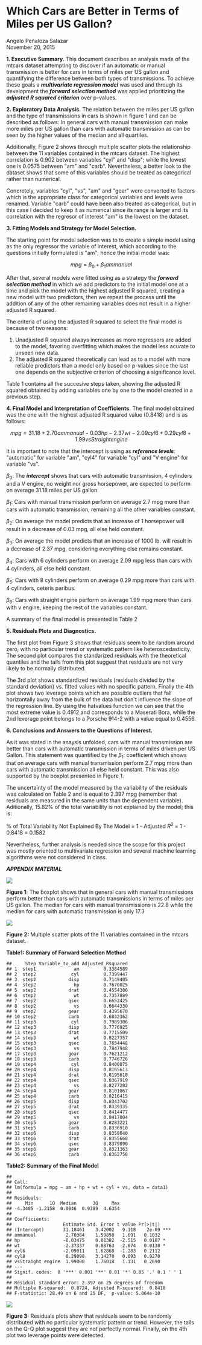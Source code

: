 # Which Cars are Better in Terms of Miles per US Gallon?
Angelo Peñaloza Salazar  
November 20, 2015  

**1. Executive Summary.**
This document describes an analysis made of the mtcars dataset attempting to discover if an automatic or manual transmission is better for cars in terms of miles per US gallon and quantifying the difference between both types of transmissions. To achieve these goals a ***multivariate regression model*** was used and through its development the ***forward selection method*** was applied prioritizing the ***adjusted R squared criterion*** over p-values.

**2. Exploratory Data Analysis.**
The relation between the miles per US gallon and the type of transmissions in cars is shown in figure 1 and can be described as follows: In general cars with manual transmission can make more miles per US gallon than cars with automatic transmission as can be seen by the higher values of the median and all quartiles.  

Additionally, Figure 2 shows through multiple scatter plots the relationship between the 11 variables contained in the mtcars dataset. The highest correlation is 0.902 between variables "cyl" and "disp"; while the lowest one is 0.0575 between "am" and "carb". Nevertheless, a better look to the dataset shows that some of this variables should be treated as categorical rather than numerical.

Concretely, variables "cyl", "vs", "am" and "gear" were converted to factors which is the appropriate class for categorical variables and levels were renamed. Variable "carb" could have been also treated as categorical, but in this case I decided to keep it as numerical since its range is larger and its correlation with the regresor of interest "am" is the lowest on the dataset.

**3. Fitting Models and Strategy for Model Selection.**

The starting point for model selection was to to create a simple model using as the only regressor the variable of interest, which according to the questions initially formulated is "am"; hence the initial model was:

$$mpg = \beta_0 + \beta_1 ammanual$$

After that, several models were fitted using as a strategy the ***forward selection method*** in which we add predictors to the initial model one at a time and pick the model with the highest adjusted R squared, creating a new model with two predictors, then we repeat the process until the addition of any of the other remaining variables does not result in a higher adjusted R squared.

The criteria of using the adjusted R squared to select the final model is because of two reasons:
1) Unadjusted R squared always increases as more regressors are added to the model, favoring overfitting which makes the model less acurate to unseen new data.
2) The adjusted R squared theoretically can lead as to a model with more reliable predictors than a model only based on p-values since the last one depends on the subjective criterion of choosing a significance level.

Table 1 contains all the succesive steps taken, showing the adjusted R squared obtained by adding variables one by one to the model created in a previous step.

**4. Final Model and Interpretation of Coefficients.**
The final model obtained was the one with the highest adjusted R squared value (0.8418) and is as follows:

$$mpg = 31.18 + 2.70ammanual - 0.03hp - 2.37wt - 2.09cyl6 + 0.29cyl8 + 1.99vsStraight engine$$

It is important to note that the intercept is using as ***reference levels***: "automatic" for variable "am", "cyl4" for variable "cyl" and "V engine" for variable "vs".

$\beta_0:$ The ***intercept*** shows that cars with automatic transmission, 4 cylinders and a V engine, no weight nor gross horsepower, are expected to perform on average 31.18 miles per US gallon.

$\beta_1:$ Cars with manual transmission perform on average 2.7 mpg more than cars with automatic transmission, remaining all the other variables constant.

$\beta_2:$ On average the model predicts that an increase of 1 horsepower will result in a decrease of 0.03 mpg, all else held constant. 

$\beta_3:$ On average the model predicts that an increase of 1000 lb. will result in a decrease of 2.37 mpg, considering everything else remains constant. 

$\beta_4:$ Cars with 6 cylinders perform on average 2.09 mpg less than cars with 4 cylinders, all else held constant.

$\beta_5:$ Cars with 8 cylinders perform on average 0.29 mpg more than cars with 4 cylinders, ceteris paribus.

$\beta_6:$ Cars with straight engine perform on average 1.99 mpg more than cars with v engine, keeping the rest of the variables constant.

A summary of the final model is presented in Table 2

**5. Residuals Plots and Diagnostics.**

The first plot from Figure 3 shows that residuals seem to be random around zero, with no particular trend or systematic pattern like heteroscedasticity. The second plot compares the standarized residuals with the theoretical quantiles and the tails from this plot suggest that residuals are not very likely to be normally distributed.

The 3rd plot shows standardized residuals (residuals divided by the standard deviation) vs. fitted values with no specific pattern. Finally the 4th plot shows two leverage points which are possible outliers that fall horizontally away from the bulk of the data but don't influence the slope of the regression line. By using the hatvalues function we can see that the most extreme value is 0.4912 and corresponds to a Maserati Bora, while the 2nd leverage point belongs to a Porsche 914-2 with a value equal to 0.4556.

**6. Conclusions and Answers to the Questions of Interest.**

As it was stated in the anaysis unfolded, cars with manual transmission are better than cars with automatic transmission in terms of miles driven per US Gallon. This statement was quantified by the $\beta_1:$ coefficient which shows that on average cars with manual transmission perform 2.7 mpg more than cars with automatic transmission all else held constant. This was also supported by the boxplot presented in Figure 1.

The uncertainty of the model measured by the variability of the residuals was calculated on Table 2 and is equal to 2.397 mpg (remember that residuals are measured in the same units than the dependent variable). Aditionally, 15.82% of the total variability is not explained by the model; this is: 

% of Total Variability Not Explained By The Model = 1 - Adjusted $R^2$ = 1 - 0.8418 = 0.1582

Nevertheless, further analysis is needed since the scope for this project was mostly oriented to multivariate regression and several machine learning algorithms were not considered in class.


***APPENDIX MATERIAL***



![](Project_2_files/figure-html/unnamed-chunk-2-1.png) 

**Figure 1:** The boxplot shows that in general cars with manual transmissions perform better than cars with automatic transmissions in terms of miles per US gallon. The median for cars with manual transmissions is 22.8 while the median for cars with automatic transmission is only 17.3



![](Project_2_files/figure-html/unnamed-chunk-4-1.png) 

**Figure 2:** Multiple scatter plots of the 11 variables contained in the mtcars dataset.





**Table1: Summary of Forward Selection Method**


```
##     Step Variable_to_add Adjusted_Rsquared
## 1  step1              am         0.3384589
## 2  step2             cyl         0.7399447
## 3  step2            disp         0.7149405
## 4  step2              hp         0.7670025
## 5  step2            drat         0.4554386
## 6  step2              wt         0.7357889
## 7  step2            qsec         0.6652425
## 8  step2              vs         0.6644330
## 9  step2            gear         0.4395670
## 10 step2            carb         0.6832362
## 11 step3             cyl         0.7989306
## 12 step3            disp         0.7776925
## 13 step3            drat         0.7715509
## 14 step3              wt         0.8227357
## 15 step3            qsec         0.7654448
## 16 step3              vs         0.7847948
## 17 step3            gear         0.7621212
## 18 step3            carb         0.7746726
## 19 step4             cyl         0.8400875
## 20 step4            disp         0.8165613
## 21 step4            drat         0.8195618
## 22 step4            qsec         0.8367919
## 23 step4              vs         0.8277202
## 24 step4            gear         0.8101067
## 25 step4            carb         0.8216415
## 26 step5            disp         0.8343702
## 27 step5            drat         0.8339335
## 28 step5            qsec         0.8414477
## 29 step5              vs         0.8417804
## 30 step5            gear         0.8283221
## 31 step5            carb         0.8336910
## 32 step6            disp         0.8358640
## 33 step6            drat         0.8355668
## 34 step6            qsec         0.8379890
## 35 step6            gear         0.8321363
## 36 step6            carb         0.8362758
```

**Table2: Summary of the Final Model**


```
## 
## Call:
## lm(formula = mpg ~ am + hp + wt + cyl + vs, data = data1)
## 
## Residuals:
##     Min      1Q  Median      3Q     Max 
## -4.3405 -1.2158  0.0046  0.9389  4.6354 
## 
## Coefficients:
##                   Estimate Std. Error t value Pr(>|t|)    
## (Intercept)       31.18461    3.42002   9.118    2e-09 ***
## ammanual           2.70384    1.59850   1.691   0.1032    
## hp                -0.03475    0.01382  -2.515   0.0187 *  
## wt                -2.37337    0.88763  -2.674   0.0130 *  
## cyl6              -2.09011    1.62868  -1.283   0.2112    
## cyl8               0.29098    3.14270   0.093   0.9270    
## vsStraight engine  1.99000    1.76018   1.131   0.2690    
## ---
## Signif. codes:  0 '***' 0.001 '**' 0.01 '*' 0.05 '.' 0.1 ' ' 1
## 
## Residual standard error: 2.397 on 25 degrees of freedom
## Multiple R-squared:  0.8724,	Adjusted R-squared:  0.8418 
## F-statistic: 28.49 on 6 and 25 DF,  p-value: 5.064e-10
```

![](Project_2_files/figure-html/unnamed-chunk-9-1.png) 

**Figure 3:** Residuals plots show that residuals seem to be randomly distributed with no particular systematic pattern or trend. However, the tails on the Q-Q plot suggest they are not perfectly normal. Finally, on the 4th plot two leverage points were detected.  




